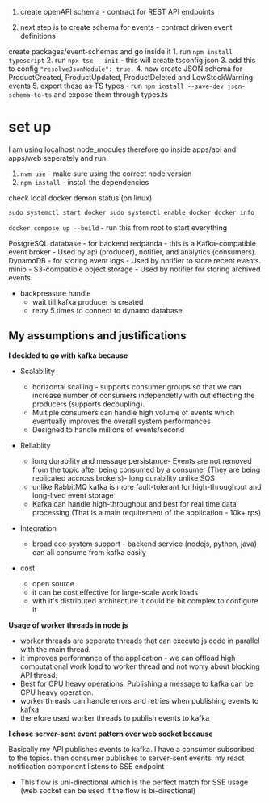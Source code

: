 1. create openAPI schema - contract for REST API endpoints

2. next step is to create schema for events - contract driven event definitions 

create packages/event-schemas and go inside it
    1. run `npm install typescript`
    2. run `npx tsc --init` - this will create tsconfig.json
    3. add this to config `"resolveJsonModule": true,`
    4. now create JSON schema for ProductCreated, ProductUpdated, ProductDeleted and LowStockWarning events
    5. export these as TS types - run `npm install --save-dev json-schema-to-ts` and expose them through types.ts


# set up

I am using localhost node_modules therefore go inside apps/api and apps/web seperately and run 
1. `nvm use` - make sure using the correct node version
2. `npm install` - install the dependencies

check local docker demon status (on linux)

`
sudo systemctl start docker
sudo systemctl enable docker
docker info
`

`docker compose up --build` - run this from root to start everything


PostgreSQL database - for backend
redpanda - this is a Kafka-compatible event broker
         - Used by api (producer), notifier, and analytics (consumers).
DynamoDB - for storing event logs
         - Used by notifier to store recent events.
minio - S3-compatible object storage
      - Used by notifier for storing archived events.


- backpreasure handle 
    - wait till kafka producer is created
    - retry 5 times to connect to dynamo database


My assumptions and justifications
---------------------------------

<b>I decided to go with kafka because</b>

- Scalability 
    - horizontal scalling - supports consumer groups so that we can increase number of consumers independetly with out effecting the producers (supports decoupling).
    - Multiple consumers can handle high volume of events which eventually improves the overall system performances
    - Designed to handle millions of events/second 
    
- Reliablity
    -  long durability and message persistance- Events are not removed from the topic after being consumed by a consumer (They are being replicated accross brokers)- long durability unlike SQS
    - unlike RabbitMQ kafka is more fault-tolerant for high-throughput and long-lived event storage
    - Kafka can handle high-throughput and best for real time data processing (That is a main requirement of the application - 10k+ rps)

- Integration
    - broad eco system support - backend service (nodejs, python, java) can all consume from kafka easily

- cost
    - open source
    - it can be cost effective for large-scale work loads
    - with it's distributed architecture it could be bit complex to configure it


<b>Usage of worker threads in node js</b>

- worker threads are seperate threads that can execute js code in parallel with the main thread.
- it improves performance of the application - we can offload high computational work load to worker thread and not worry about blocking API thread.
- Best for CPU heavy operations. Publishing a message to kafka can be CPU heavy operation. 
- worker threads can handle errors and retries when publishing events to kafka
- therefore used worker threads to publish events to kafka


<b>I chose server-sent event pattern over web socket because</b>

Basically my API publishes events to kafka.
I have a consumer subscribed to the topics.
then consumer publishes to server-sent events.
my react notification component listens to SSE endpoint

- This flow is uni-directional which is the perfect match for SSE usage (web socket can be used if the flow is bi-directional)





